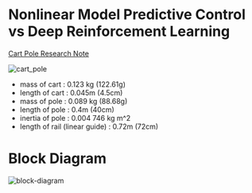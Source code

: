 # Nonlinear Model Predictive Control vs Deep Reinforcement Learning

[Cart Pole Research Note](https://wontothree.github.io/cartpole)

![cart_pole](https://github.com/user-attachments/assets/c034ff94-a9c9-4964-a9ec-e88a63ced1ec)

- mass of cart : 0.123 kg (122.61g)
- length of cart : 0.045m (4.5cm)
- mass of pole : 0.089 kg (88.68g)
- length of pole : 0.4m (40cm)
- inertia of pole : 0.004 746 kg m^2
- length of rail (linear guide) : 0.72m (72cm)

# Block Diagram

![block-diagram](https://github.com/user-attachments/assets/d35adfa0-c6b6-4955-b9fa-87d969384330)

